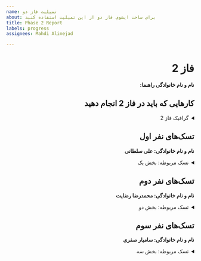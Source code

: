```yaml
---
name: تمپلیت فاز دو
about: برای ساخت ایشوی فاز دو از این تمپلیت استفاده کنید
title: Phase 2 Report
labels: progress
assignees: Mahdi Alinejad

---
```


<div dir="rtl" align='right'>

# فاز 2
**نام و نام خانوادگی راهنما:**

## کارهایی که باید در فاز 2 انجام دهید

<details>
  <summary> گرافیک فاز 2</summary>

- موارد پیاده سازی فاز دوم پروژه
  
  <div  dir="ltr" align='right'>
  
  1. [NPC,Trade] شروع نشده
  2. [Markets,Fishing,Artisan] در حال انجام
  3. [ ] تمام شده
     </div>
</details>

## تسک‌های نفر اول

  **نام و نام خانوادگی: علی سلطانی**
<details>
  <summary>  تسک مربوطه: بخش یک</summary>

  <div dir="ltr" align='right'>

  1. [NPC] شروع نشده
  2. [Markets] در حال انجام
  3. [ ] تمام شده
  </div>
</details>

## تسک‌های نفر دوم

  **نام و نام خانوادگی: محمدرضا رضایت**
<details>
  <summary>تسک مربوطه: بخش دو</summary>

  <div dir="ltr" align='right'>

  1. [Trade] شروع نشده
  2. [Artisan] در حال انجام
  3. [ ] تمام شده
  </div>
</details>

## تسک‌های نفر سوم

  **نام و نام خانوادگی: سامیار صفری**
<details>
  <summary>تسک مربوطه: بخش سه</summary>

  <div dir="ltr" align='right'>

  1. [Trade] شروع نشده
  2. [Fishing] در حال انجام
  3. [ ] تمام شده
  </div>
</details>
</div>
